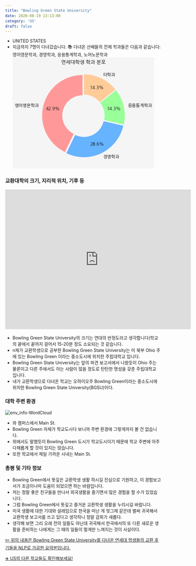 ```yaml
---
title: "Bowling Green State University"
date: 2020-08-19 13:13:00
category: 'US'
draft: false
---
```



* UNITED STATES
* 지금까지 7명이 다녀갔습니다. 
📚 다녀온 선배들의 전체 학과들은 다음과 같습니다: 영어영문학과, 경영학과, 응용통계학과, 노어노문학과
![department-info](../plots/US000015.png)
### 교환대학의 크기, 지리적 위치, 기후 등
<iframe
width="600"
height="450"
frameborder="0" style="border:0"
src="https://www.google.com/maps/embed/v1/place?key=AIzaSyC9e1AME-pVmWC4hBpFdu5S4dKzyepa3HQ&q=Bowling+Green+State+University&center=41.3797788,-83.6300826&zoom=14" allowfullscreen>
</iframe>

* Bowling Green State University의 크기는 연대의 반정도라고 생각합니다(학교의 끝에서 끝까지 걸어서 15-20분 정도 소요되는 것 같습니다.
* n제가 교환학생으로 공부한 Bowling Green State University는 미 북부 Ohio 주에 있는 Bowling Green 이라는 중소도시에 위치한 주립대학교 입니다.
* Bowling Green State University는 앞의 파견 보고서에서 나왔듯이 Ohio 주는 물론이고 다른 주에서도 아는 사람이 많을 정도로 탄탄한 명성을 갖춘 주립대학교 입니다.
* 내가 교환학생으로 다녀온 학교는 오하이오주 Bowling Green이라는 중소도시에 위치한 Bowling Green State University(BGSU)이다.


### 대학 주변 환경

![env_info-WordCloud](../univ_wordclouds_okt/env_info/US000015_env_info_okt.png)

* 와 캠퍼스에서 Main St.
* Bowling Green 자체가 학교도시다 보니까 주변 환경에 그렇게까지 볼 건 없습니다.
* 위에서도 말했듯이 Bowling Green 도시가 학교도시이기 때문에 학교 주변에 아주 다채롭게 할 것이 있지는 않습니다.
* 또한 학교에서 제일 가까운 시내는 Main St.


### 총평 및 기타 정보 
* Bowling Green에서 뜻깊은 교환학생 생활 하시길 진심으로 기원하고, 이 경험보고서가 조금이나마 도움이 되었으면 하는 바람입니다.
* 저는 정말 좋은 친구들을 만나서 외국생활을 즐기면서 많은 경험을 할 수가 있었습니다.
* 그럼 Bowling Green에서 뜻깊고 즐거운 교환학생 생활을 누리시길 바랍니다.
* 미국 생활에 대한 기대와 설레임으로 한국을 떠난 게 엊그제 같은데 벌써 귀국해서 교환학생 보고서를 쓰고 있다고 생각하니 정말 감회가 새롭다.
* 생각해 보면 그리 오래 전의 일들도 아닌데 귀국해서 한국에서의 또 다른 새로운 생활을 준비하는 나에게는 그 때의 일들이 멀게만 느껴지는 것이 사실이다.


[✏️ 위의 내용은 Bowling Green State University를 다녀온 연세대 학생들의 교환 후기들을 NLP로 가공한 요약본입니다.](http://oia.yonsei.ac.kr/partner/expReport.asp?ucode=US000015&bgbn=A)

[✈️ US의 다른 학교들도 확인해보세요!](https://yonsei-exchange.netlify.app/?category=US)
